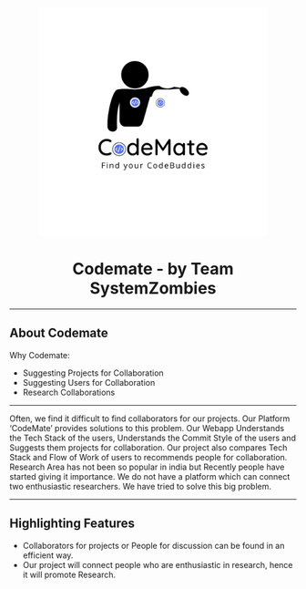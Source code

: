 <p align="center"><a href="https://laravel.com" target="_blank"><img src="public/images/logo/logo_with_title.png" width="400"></a></p>

<h1 align="center"> Codemate - by Team SystemZombies </h1>

<hr>

## About Codemate

Why Codemate:

- Suggesting Projects for Collaboration
- Suggesting Users for Collaboration
- Research Collaborations

<hr>

Often, we find it difficult to find collaborators for our projects. Our Platform ‘CodeMate’ provides solutions to this problem.
Our Webapp Understands the Tech Stack of the users, Understands the Commit Style of the users and Suggests them projects for collaboration. 
Our project also compares Tech Stack and Flow of Work of users to recommends people for collaboration.
Research Area has not been so popular in india but Recently people have started giving it importance. We do not have a platform which can connect two enthusiastic researchers. We have tried to solve this big problem.

<hr>

## Highlighting Features

- Collaborators for projects or People for discussion can be found in an efficient way.
- Our project will connect people who are enthusiastic in research, hence it will promote Research.